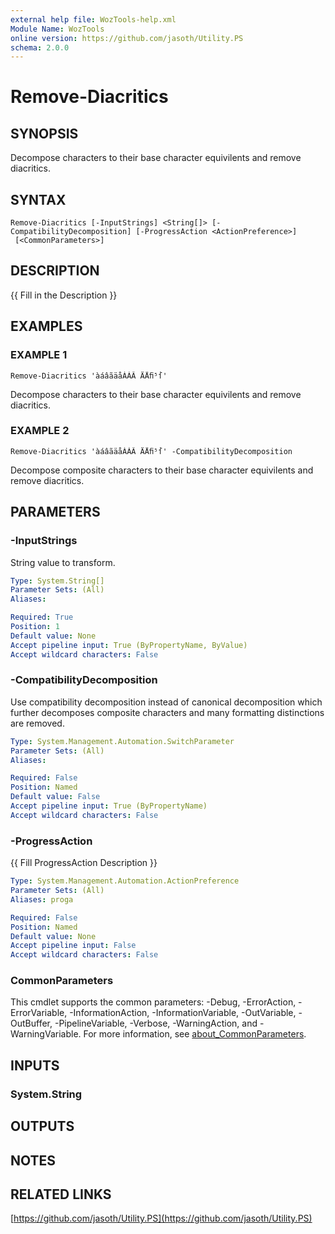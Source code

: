 ```yaml
---
external help file: WozTools-help.xml
Module Name: WozTools
online version: https://github.com/jasoth/Utility.PS
schema: 2.0.0
---
```


# Remove-Diacritics

## SYNOPSIS
Decompose characters to their base character equivilents and remove diacritics.

## SYNTAX

```
Remove-Diacritics [-InputStrings] <String[]> [-CompatibilityDecomposition] [-ProgressAction <ActionPreference>]
 [<CommonParameters>]
```

## DESCRIPTION
{{ Fill in the Description }}

## EXAMPLES

### EXAMPLE 1
```
Remove-Diacritics 'àáâãäåÀÁÂ ÄÅﬁ⁵ẛ'
```

Decompose characters to their base character equivilents and remove diacritics.

### EXAMPLE 2
```
Remove-Diacritics 'àáâãäåÀÁÂ ÄÅﬁ⁵ẛ' -CompatibilityDecomposition
```

Decompose composite characters to their base character equivilents and remove diacritics.

## PARAMETERS

### -InputStrings
String value to transform.

```yaml
Type: System.String[]
Parameter Sets: (All)
Aliases:

Required: True
Position: 1
Default value: None
Accept pipeline input: True (ByPropertyName, ByValue)
Accept wildcard characters: False
```

### -CompatibilityDecomposition
Use compatibility decomposition instead of canonical decomposition which further decomposes composite characters and many formatting distinctions are removed.

```yaml
Type: System.Management.Automation.SwitchParameter
Parameter Sets: (All)
Aliases:

Required: False
Position: Named
Default value: False
Accept pipeline input: True (ByPropertyName)
Accept wildcard characters: False
```

### -ProgressAction
{{ Fill ProgressAction Description }}

```yaml
Type: System.Management.Automation.ActionPreference
Parameter Sets: (All)
Aliases: proga

Required: False
Position: Named
Default value: None
Accept pipeline input: False
Accept wildcard characters: False
```

### CommonParameters
This cmdlet supports the common parameters: -Debug, -ErrorAction, -ErrorVariable, -InformationAction, -InformationVariable, -OutVariable, -OutBuffer, -PipelineVariable, -Verbose, -WarningAction, and -WarningVariable. For more information, see [about_CommonParameters](http://go.microsoft.com/fwlink/?LinkID=113216).

## INPUTS

### System.String
## OUTPUTS

## NOTES

## RELATED LINKS

[https://github.com/jasoth/Utility.PS](https://github.com/jasoth/Utility.PS)


